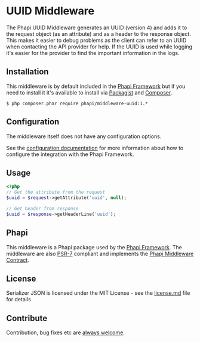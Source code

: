 # UUID Middleware
The Phapi UUID Middleware generates an UUID (version 4) and adds it to the request object (as an attribute) and as a header to the response object. This makes it easier to debug problems as the client can refer to an UUID when contacting the API provider for help. If the UUID is used while logging it's easier for the provider to find the important information in the logs.

## Installation
This middleware is by default included in the [Phapi Framework](https://github.com/phapi/phapi) but if you need to install it it's available to install via [Packagist](https://packagist.org) and [Composer](https://getcomposer.org).

```shell
$ php composer.phar require phapi/middleware-uuid:1.*
```

## Configuration
The middleware itself does not have any configuration options.

See the [configuration documentation](http://phapi.github.io/docs/started/configuration/) for more information about how to configure the integration with the Phapi Framework.

## Usage

```php
<?php
// Get the attribute from the request
$uuid = $request->getAttribute('uuid', null);

// Get header from response
$uuid = $response->getHeaderLine('uuid');

```

## Phapi
This middleware is a Phapi package used by the [Phapi Framework](https://github.com/phapi/phapi). The middleware are also [PSR-7](https://github.com/php-fig/http-message) compliant and implements the [Phapi Middleware Contract](https://github.com/phapi/contract).

## License
Serializer JSON is licensed under the MIT License - see the [license.md](https://github.com/phapi/middleware-uuid/blob/master/license.md) file for details

## Contribute
Contribution, bug fixes etc are [always welcome](https://github.com/phapi/middleware-uuid/issues/new).
